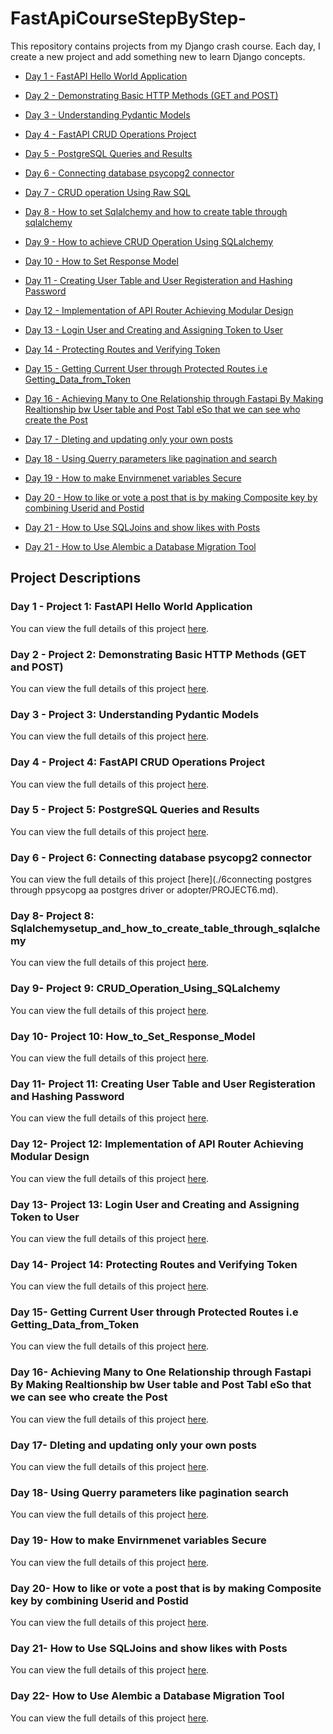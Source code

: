 # FastApiCourseStepByStep-
This repository contains projects from my Django crash course. Each day, I create a new project and add something new to learn Django concepts.

- [Day 1 - FastAPI Hello World Application](./1Hello_World_Program/)
- [Day 2 - Demonstrating Basic HTTP Methods (GET and POST)](./2how_to_use_get_and_post_requests_how_send_data_from_postman_to_the_api/)
- [Day 3 - Understanding Pydantic Models](./3How_and_why_to_use_Pydantic_model/)
- [Day 4 - FastAPI CRUD Operations Project](./4CRUD_Operation_Using_Memory_Not_Database/)
- [Day 5 - PostgreSQL Queries and Results](./5Database_querries/)
- [Day 6 - Connecting database psycopg2 connector](./6How_to_Make_Connection_to_Databse_Using_Psycopg/)
- [Day 7 - CRUD operation Using Raw SQL](./7CRUD_operation_Using_Raw_SQL/)
- [Day 8 - How to set Sqlalchemy and how to create table through sqlalchemy](./8Sqlalchemysetup_and_how_to_create_table_through_sqlalchemy/)
- [Day 9 - How to achieve CRUD Operation Using SQLalchemy](./9CRUD_Operation_Using_SQLalchemy/)
- [Day 10 - How to Set Response Model](./10How_to_Set_Response_Model/)

- [Day 11 - Creating User Table and User Registeration and Hashing Password](./11Creating_User_Table_and_User_Registeration_and_Hashing_Password/)
- [Day 12 - Implementation of API Router Achieving  Modular Design](./12Implementation_of_API_Router_Achieving_Modular_Design/)
- [Day 13 - Login User and Creating and Assigning Token to User](./13Login_User_and_Creating_and_Assigning_Token_toUser/)
- [Day 14 - Protecting Routes and Verifying Token](./14Login_User_and_Creating_and_Assigning_Token_toUser/)
- [Day 15 - Getting Current User through Protected Routes i.e Getting_Data_from_Token](./15Getting_Current_User_through_Protected_Routes_or_Getting_Data_from_Token/)

- [Day 16 -  Achieving Many to One Relationship through Fastapi By Making Realtionship bw User table and Post Tabl eSo that we can see who create the Post](./16Achieving_Many_to_One_Relationship_through_Fastapi_By_Making_Realtionship_bw_User_table_and_Post_Table_So_that_we_can_see_who_create_the_Post/)

- [Day 17 -  Dleting and updating only your own posts](./17Dleting_and_Updating_Only_Your_Own_Posts/)
- [Day 18 -  Using Querry parameters like pagination and search](./18Using_Querry_Parameters_like_Pagination_Search/)
- [Day 19 -  How to make Envirnmenet variables Secure](./19How_To_make_Envirnment_Variables_Secure/)
- [Day 20 -  How to like or vote a post that is by making Composite key by combining Userid and Postid](./20How_to_Like_or_Vote_a_post_that_is_by_making_Composite_key_by_combining_Userid_and_Postid/)
- [Day 21 -  How to Use SQLJoins and show likes with Posts](./21How_to_Use_SQLJoins_and_show_likes_with_Posts/)
- [Day 21 -  How to Use Alembic a Database Migration Tool](./22Using-Alembic_a_Database_Migration_Tool/)


## Project Descriptions

### Day 1 - Project 1: FastAPI Hello World Application
You can view the full details of this project [here](./1Hello_World_Program/project1.md).


### Day 2 - Project 2: Demonstrating Basic HTTP Methods (GET and POST)
You can view the full details of this project [here](./2how_to_use_get_and_post_requests_how_send_data_from_postman_to_the_api/project2.md).


### Day 3 - Project 3: Understanding Pydantic Models
You can view the full details of this project [here](./3How_and_why_to_use_Pydantic_model/Project3.md).


### Day 4 - Project 4: FastAPI CRUD Operations Project
You can view the full details of this project [here](./4CRUD_Operation_Using_Memory_Not_Database/project4.md).


### Day 5 - Project 5: PostgreSQL Queries and Results
You can view the full details of this project [here](./5Database_querries/PROJECT5.md).


### Day 6 - Project 6: Connecting database psycopg2 connector
You can view the full details of this project [here](./6connecting postgres through ppsycopg aa postgres driver or  adopter/PROJECT6.md).



### Day 8- Project 8: Sqlalchemysetup_and_how_to_create_table_through_sqlalchemy
You can view the full details of this project [here](./8Sqlalchemysetup_and_how_to_create_table_through_sqlalchemy/PROJECT6.md).


### Day 9- Project 9: CRUD_Operation_Using_SQLalchemy
You can view the full details of this project [here](./8Sqlalchemysetup_and_how_to_create_table_through_sqlalchemy/PROJECT6.md).


### Day 10- Project 10: How_to_Set_Response_Model
You can view the full details of this project [here](./8Sqlalchemysetup_and_how_to_create_table_through_sqlalchemy/PROJECT6.md).


### Day 11- Project 11: Creating User Table and User Registeration and Hashing Password
You can view the full details of this project [here](./8Sqlalchemysetup_and_how_to_create_table_through_sqlalchemy/PROJECT6.md).


### Day 12- Project 12:  Implementation of API Router Achieving  Modular Design
You can view the full details of this project [here](./8Sqlalchemysetup_and_how_to_create_table_through_sqlalchemy/PROJECT6.md).



### Day 13- Project 13:  Login User and Creating and Assigning Token to User
You can view the full details of this project [here](./8Sqlalchemysetup_and_how_to_create_table_through_sqlalchemy/PROJECT6.md).


### Day 14- Project 14:  Protecting Routes and Verifying Token
You can view the full details of this project [here](./8Sqlalchemysetup_and_how_to_create_table_through_sqlalchemy/PROJECT6.md).


### Day 15- Getting Current User through Protected Routes i.e Getting_Data_from_Token
You can view the full details of this project [here](./8Sqlalchemysetup_and_how_to_create_table_through_sqlalchemy/PROJECT6.md).






### Day 16- Achieving Many to One Relationship through Fastapi By Making Realtionship bw User table and Post Tabl eSo that we can see who create the Post
You can view the full details of this project [here](./8Sqlalchemysetup_and_how_to_create_table_through_sqlalchemy/PROJECT6.md).



### Day 17- Dleting and updating only your own posts
You can view the full details of this project [here](./8Sqlalchemysetup_and_how_to_create_table_through_sqlalchemy/PROJECT6.md).




### Day 18- Using Querry parameters like pagination search
You can view the full details of this project [here](./8Sqlalchemysetup_and_how_to_create_table_through_sqlalchemy/PROJECT6.md).



### Day 19- How to make Envirnmenet variables Secure
You can view the full details of this project [here](./8Sqlalchemysetup_and_how_to_create_table_through_sqlalchemy/PROJECT6.md).



### Day 20- How to like or vote a post that is by making Composite key by combining Userid and Postid
You can view the full details of this project [here](./8Sqlalchemysetup_and_how_to_create_table_through_sqlalchemy/PROJECT6.md).





### Day 21- How to Use SQLJoins and show likes with Posts
You can view the full details of this project [here](./8Sqlalchemysetup_and_how_to_create_table_through_sqlalchemy/PROJECT6.md).

### Day 22- How to Use Alembic a Database Migration Tool
You can view the full details of this project [here](./8Sqlalchemysetup_and_how_to_create_table_through_sqlalchemy/PROJECT6.md).




